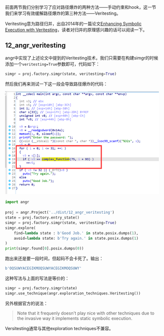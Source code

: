 前面两节我们分别学习了应对路径爆炸的两种方法——手动约束和hook，这一节我们来学习有效缓解路径爆炸的第三种方法——Veritesting。

Veritesting意为路径归并，出自2014年的一篇论文[Enhancing Symbolic Execution with Veritesting](https://github.com/bluesadi/ReverseTools/tree/main/angr/attachment/veritesting-icse-2014.pdf)，读者对归并的原理感兴趣的话可以阅读一下。

## 12_angr_veritesting

angr中实现了上述论文中提到的Veritesting技术，我们只需要在构建simgr的时候添加一个`veritesting=True`参数即可，代码如下：

```python
simgr = proj.factory.simgr(state, veritesting=True)
```

然后我们再来测试一下这一段会导致路径爆炸的代码：

![image-20211006105830491](img/image-20211006105830491.png)

```python
import angr

proj = angr.Project('../dist/12_angr_veritesting')
state = proj.factory.entry_state()
simgr = proj.factory.simgr(state, veritesting=True)
simgr.explore(
    find=lambda state : b'Good Job.' in state.posix.dumps(1),
    avoid=lambda state: b'Try again.' in state.posix.dumps(1)
)
print(simgr.found[0].posix.dumps(0))
```

跑出来还是要一段时间，但起码不会卡死了。输出：

```python
b'OQSUWYACEGIKMOQSUWYACEGIKMOQSUWY'
```

这种写法与上面的写法是等价的：

```python
simgr = proj.factory.simgr(state)
simgr.use_technique(angr.exploration_techniques.Veritesting())
```

另外根据官方的说法：

> Note that it frequenly doesn't play nice with other techniques due to the invasive way it implements static symbolic execution.

Versitesting通常与其他exploration techniques不兼容。